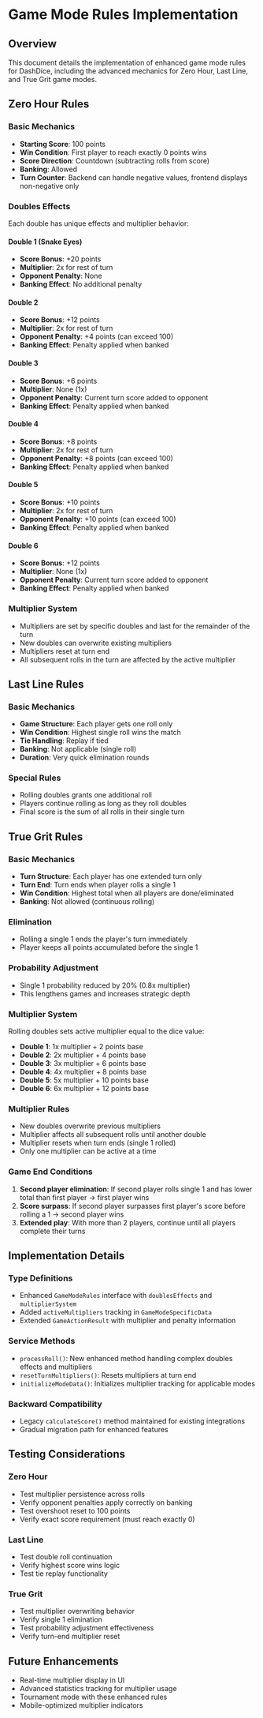 # Game Mode Rules Implementation

## Overview
This document details the implementation of enhanced game mode rules for DashDice, including the advanced mechanics for Zero Hour, Last Line, and True Grit game modes.

## Zero Hour Rules

### Basic Mechanics
- **Starting Score**: 100 points
- **Win Condition**: First player to reach exactly 0 points wins
- **Score Direction**: Countdown (subtracting rolls from score)
- **Banking**: Allowed
- **Turn Counter**: Backend can handle negative values, frontend displays non-negative only

### Doubles Effects
Each double has unique effects and multiplier behavior:

#### Double 1 (Snake Eyes)
- **Score Bonus**: +20 points
- **Multiplier**: 2x for rest of turn
- **Opponent Penalty**: None
- **Banking Effect**: No additional penalty

#### Double 2
- **Score Bonus**: +12 points  
- **Multiplier**: 2x for rest of turn
- **Opponent Penalty**: +4 points (can exceed 100)
- **Banking Effect**: Penalty applied when banked

#### Double 3
- **Score Bonus**: +6 points
- **Multiplier**: None (1x)
- **Opponent Penalty**: Current turn score added to opponent
- **Banking Effect**: Penalty applied when banked

#### Double 4
- **Score Bonus**: +8 points
- **Multiplier**: 2x for rest of turn
- **Opponent Penalty**: +8 points (can exceed 100)
- **Banking Effect**: Penalty applied when banked

#### Double 5
- **Score Bonus**: +10 points
- **Multiplier**: 2x for rest of turn
- **Opponent Penalty**: +10 points (can exceed 100)
- **Banking Effect**: Penalty applied when banked

#### Double 6
- **Score Bonus**: +12 points
- **Multiplier**: None (1x)
- **Opponent Penalty**: Current turn score added to opponent
- **Banking Effect**: Penalty applied when banked

### Multiplier System
- Multipliers are set by specific doubles and last for the remainder of the turn
- New doubles can overwrite existing multipliers
- Multipliers reset at turn end
- All subsequent rolls in the turn are affected by the active multiplier

## Last Line Rules

### Basic Mechanics
- **Game Structure**: Each player gets one roll only
- **Win Condition**: Highest single roll wins the match
- **Tie Handling**: Replay if tied
- **Banking**: Not applicable (single roll)
- **Duration**: Very quick elimination rounds

### Special Rules
- Rolling doubles grants one additional roll
- Players continue rolling as long as they roll doubles
- Final score is the sum of all rolls in their single turn

## True Grit Rules

### Basic Mechanics
- **Turn Structure**: Each player has one extended turn only
- **Turn End**: Turn ends when player rolls a single 1
- **Win Condition**: Highest total when all players are done/eliminated
- **Banking**: Not allowed (continuous rolling)

### Elimination
- Rolling a single 1 ends the player's turn immediately
- Player keeps all points accumulated before the single 1

### Probability Adjustment
- Single 1 probability reduced by 20% (0.8x multiplier)
- This lengthens games and increases strategic depth

### Multiplier System
Rolling doubles sets active multiplier equal to the dice value:
- **Double 1**: 1x multiplier + 2 points base
- **Double 2**: 2x multiplier + 4 points base  
- **Double 3**: 3x multiplier + 6 points base
- **Double 4**: 4x multiplier + 8 points base
- **Double 5**: 5x multiplier + 10 points base
- **Double 6**: 6x multiplier + 12 points base

### Multiplier Rules
- New doubles overwrite previous multipliers
- Multiplier affects all subsequent rolls until another double
- Multiplier resets when turn ends (single 1 rolled)
- Only one multiplier can be active at a time

### Game End Conditions
1. **Second player elimination**: If second player rolls single 1 and has lower total than first player → first player wins
2. **Score surpass**: If second player surpasses first player's score before rolling a 1 → second player wins
3. **Extended play**: With more than 2 players, continue until all players complete their turns

## Implementation Details

### Type Definitions
- Enhanced `GameModeRules` interface with `doublesEffects` and `multiplierSystem`
- Added `activeMultipliers` tracking in `GameModeSpecificData`
- Extended `GameActionResult` with multiplier and penalty information

### Service Methods
- `processRoll()`: New enhanced method handling complex doubles effects and multipliers
- `resetTurnMultipliers()`: Resets multipliers at turn end
- `initializeModeData()`: Initializes multiplier tracking for applicable modes

### Backward Compatibility
- Legacy `calculateScore()` method maintained for existing integrations
- Gradual migration path for enhanced features

## Testing Considerations

### Zero Hour
- Test multiplier persistence across rolls
- Verify opponent penalties apply correctly on banking
- Test overshoot reset to 100 points
- Verify exact score requirement (must reach exactly 0)

### Last Line  
- Test double roll continuation
- Verify highest score wins logic
- Test tie replay functionality

### True Grit
- Test multiplier overwriting behavior
- Verify single 1 elimination
- Test probability adjustment effectiveness
- Verify turn-end multiplier reset

## Future Enhancements
- Real-time multiplier display in UI
- Advanced statistics tracking for multiplier usage
- Tournament mode with these enhanced rules
- Mobile-optimized multiplier indicators
